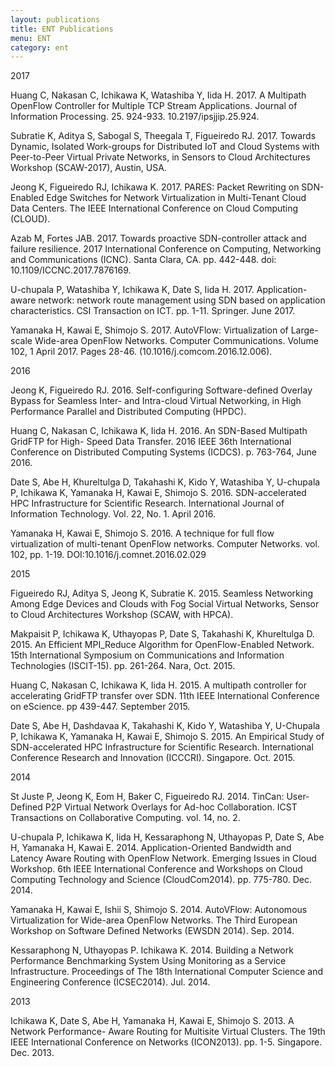 ```yaml
---
layout: publications
title: ENT Publications
menu: ENT
category: ent
---
```



<div class="border">2017</div>

Huang C, Nakasan C, Ichikawa K, Watashiba Y, Iida H. 2017. A Multipath OpenFlow
Controller for Multiple TCP Stream Applications.  Journal of Information Processing. 25. 924-933. 10.2197/ipsjjip.25.924.

Subratie K, Aditya S, Sabogal S, Theegala T, Figueiredo RJ. 2017. Towards Dynamic, Isolated
Work-groups for Distributed IoT and Cloud Systems with Peer-to-Peer Virtual Private Networks,
in Sensors to Cloud Architectures Workshop (SCAW-2017), Austin, USA.

Jeong K, Figueiredo RJ, Ichikawa K. 2017. PARES: Packet Rewriting on SDN-Enabled Edge
Switches for Network Virtualization in Multi-Tenant Cloud Data Centers. The IEEE
International Conference on Cloud Computing (CLOUD).

Azab M, Fortes JAB. 2017. Towards proactive SDN-controller attack and failure resilience. 2017
International Conference on Computing, Networking and Communications (ICNC).  Santa Clara,
CA. pp. 442-448.  doi: 10.1109/ICCNC.2017.7876169.

U-chupala P, Watashiba Y, Ichikawa K, Date S, Iida H. 2017. Application-aware network:
network route management using SDN based on application characteristics. CSI Transaction on
ICT. pp. 1-11. Springer. June 2017.

Yamanaka H, Kawai E, Shimojo S. 2017. AutoVFlow: Virtualization of Large-scale Wide-area
OpenFlow Networks. Computer Communications.  Volume 102, 1 April 2017. Pages 28-46.  (10.1016/j.comcom.2016.12.006).

<div class="border">2016</div>

Jeong K, Figueiredo RJ. 2016. Self-configuring Software-defined Overlay Bypass for Seamless
Inter- and Intra-cloud Virtual Networking, in High Performance Parallel and Distributed Computing (HPDC).

Huang C, Nakasan C, Ichikawa K, Iida H. 2016. An SDN-Based Multipath GridFTP for High-
Speed Data Transfer. 2016 IEEE 36th International Conference on Distributed Computing
Systems (ICDCS). p. 763-764, June 2016.

Date S, Abe H, Khureltulga D, Takahashi K, Kido Y, Watashiba Y, U-chupala P, Ichikawa K,
Yamanaka H, Kawai E, Shimojo S. 2016. SDN-accelerated HPC Infrastructure for Scientific
Research. International Journal of Information Technology. Vol. 22, No. 1.  April 2016.

Yamanaka H, Kawai E, Shimojo S. 2016. A technique for full flow virtualization of multi-tenant
OpenFlow networks. Computer Networks. vol. 102, pp. 1-19.  DOI:10.1016/j.comnet.2016.02.029

<div class="border">2015</div>

Figueiredo RJ, Aditya S, Jeong K, Subratie K. 2015. Seamless Networking Among Edge
Devices and Clouds with Fog Social Virtual Networks, Sensor to Cloud Architectures Workshop
(SCAW, with HPCA).

Makpaisit P, Ichikawa K, Uthayopas P, Date S, Takahashi K, Khureltulga D.  2015. An Efficient
MPI_Reduce Algorithm for OpenFlow-Enabled Network. 15th International Symposium on
Communications and Information Technologies (ISCIT-15). pp. 261-264. Nara, Oct. 2015.

Huang C, Nakasan C, Ichikawa K, Iida H. 2015. A multipath controller for accelerating GridFTP
transfer over SDN. 11th IEEE International Conference on eScience. pp 439-447.  September 2015.

Date S, Abe H, Dashdavaa K, Takahashi K, Kido Y, Watashiba Y, U-Chupala P, Ichikawa K,
Yamanaka H, Kawai E, Shimojo S. 2015. An Empirical Study of SDN-accelerated HPC
Infrastructure for Scientific Research. International Conference Research and Innovation
(ICCCRI). Singapore. Oct. 2015.

<div class="border">2014</div>

St Juste P, Jeong K, Eom H, Baker C, Figueiredo RJ. 2014. TinCan: User-Defined P2P Virtual
Network Overlays for Ad-hoc Collaboration. ICST Transactions on Collaborative Computing.  vol. 14, no. 2.

U-chupala P, Ichikawa K, Iida H, Kessaraphong N, Uthayopas P, Date S, Abe H, Yamanaka H,
Kawai E. 2014. Application-Oriented Bandwidth and Latency Aware Routing with OpenFlow
Network.  Emerging Issues in Cloud Workshop. 6th IEEE International Conference and
Workshops on Cloud Computing Technology and Science (CloudCom2014). pp.  775-780. Dec.  2014.

Yamanaka H, Kawai E, Ishii S, Shimojo S. 2014. AutoVFlow: Autonomous Virtualization for
Wide-area OpenFlow Networks. The Third European Workshop on Software Defined Networks
(EWSDN 2014). Sep. 2014.

Kessaraphong N, Uthayopas P. Ichikawa K. 2014. Building a Network Performance
Benchmarking System Using Monitoring as a Service Infrastructure. Proceedings of The 18th
International Computer Science and Engineering Conference (ICSEC2014). Jul.  2014.

<div class="border">2013</div>

Ichikawa K, Date S, Abe H, Yamanaka H, Kawai E, Shimojo S. 2013. A Network Performance-
Aware Routing for Multisite Virtual Clusters. The 19th IEEE International Conference on
Networks (ICON2013). pp. 1-5. Singapore. Dec. 2013.

